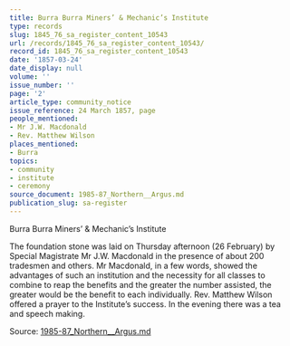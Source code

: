 ```yaml
---
title: Burra Burra Miners’ & Mechanic’s Institute
type: records
slug: 1845_76_sa_register_content_10543
url: /records/1845_76_sa_register_content_10543/
record_id: 1845_76_sa_register_content_10543
date: '1857-03-24'
date_display: null
volume: ''
issue_number: ''
page: '2'
article_type: community_notice
issue_reference: 24 March 1857, page
people_mentioned:
- Mr J.W. Macdonald
- Rev. Matthew Wilson
places_mentioned:
- Burra
topics:
- community
- institute
- ceremony
source_document: 1985-87_Northern__Argus.md
publication_slug: sa-register
---
```


Burra Burra Miners’ & Mechanic’s Institute

The foundation stone was laid on Thursday afternoon (26 February) by Special Magistrate Mr J.W. Macdonald in the presence of about 200 tradesmen and others.  Mr Macdonald, in a few words, showed the advantages of such an institution and the necessity for all classes to combine to reap the benefits and the greater the number assisted, the greater would be the benefit to each individually.  Rev. Matthew Wilson offered a prayer to the Institute’s success.  In the evening there was a tea and speech making.

Source: [1985-87_Northern__Argus.md](/downloads/markdown/1985-87_Northern__Argus.md)
